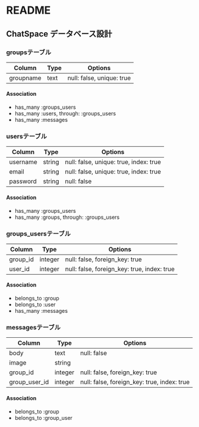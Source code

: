 # README

## ChatSpace データベース設計

### groupsテーブル
|Column   |Type|Options                  |
|---------|----|-------------------------|
|groupname|text|null: false, unique: true|
#### Association
- has_many :groups_users
- has_many :users, through: :groups_users
- has_many :messages

### usersテーブル
|Column  |Type  |Options                               |
|--------|------|--------------------------------------|
|username|string|null: false, unique: true, index: true|
|email   |string|null: false, unique: true, index: true|
|password|string|null: false                           |
#### Association
- has_many :groups_users
- has_many :groups, through: :groups_users

### groups_usersテーブル
|Column  |Type   |Options                                    |
|--------|-------|-------------------------------------------|
|group_id|integer|null: false, foreign_key: true             |
|user_id |integer|null: false, foreign_key: true, index: true|
#### Association
- belongs_to :group
- belongs_to :user
- has_many   :messages

### messagesテーブル
|Column       |Type   |Options                                    |
|-------------|-------|-------------------------------------------|
|body         |text   |null: false                                |
|image        |string |                                           |
|group_id     |integer|null: false, foreign_key: true             |
|group_user_id|integer|null: false, foreign_key: true, index: true|
#### Association
- belongs_to :group
- belongs_to :group_user
